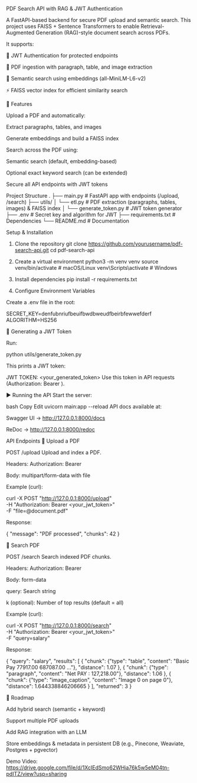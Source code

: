 PDF Search API with RAG & JWT Authentication

A FastAPI-based backend for secure PDF upload and semantic search.
This project uses FAISS + Sentence Transformers to enable Retrieval-Augmented Generation (RAG)-style document search across PDFs.

It supports:

🔐 JWT Authentication for protected endpoints

📑 PDF ingestion with paragraph, table, and image extraction

🔎 Semantic search using embeddings (all-MiniLM-L6-v2)

⚡ FAISS vector index for efficient similarity search

🚀 Features

Upload a PDF and automatically:

Extract paragraphs, tables, and images

Generate embeddings and build a FAISS index

Search across the PDF using:

Semantic search (default, embedding-based)

Optional exact keyword search (can be extended)

Secure all API endpoints with JWT tokens

Project Structure
.
├── main.py               # FastAPI app with endpoints (/upload, /search)
├── utils/
│   └── etl.py            # PDF extraction (paragraphs, tables, images) & FAISS index
│   └── generate_token.py # JWT token generator
├── .env                  # Secret key and algorithm for JWT
├── requirements.txt      # Dependencies
└── README.md             # Documentation


Setup & Installation
1. Clone the repository
git clone https://github.com/yourusername/pdf-search-api.git
cd pdf-search-api

2. Create a virtual environment
python3 -m venv venv
source venv/bin/activate   # macOS/Linux
venv\Scripts\activate      # Windows

3. Install dependencies
pip install -r requirements.txt

4. Configure Environment Variables

Create a .env file in the root:

SECRET_KEY=denfubnriufbeuifbwdbweudfbeirbfewwefderf
ALGORITHM=HS256

🔑 Generating a JWT Token

Run:

python utils/generate_token.py


This prints a JWT token:

JWT TOKEN: <your_generated_token>
Use this token in API requests (Authorization: Bearer <token>).

▶️ Running the API
Start the server:

bash
Copy
Edit
uvicorn main:app --reload
API docs available at:

Swagger UI → http://127.0.0.1:8000/docs

ReDoc → http://127.0.0.1:8000/redoc

API Endpoints
🔹 Upload a PDF

POST /upload
Upload and index a PDF.

Headers: Authorization: Bearer <JWT>

Body: multipart/form-data with file

Example (curl):

curl -X POST "http://127.0.0.1:8000/upload" \
  -H "Authorization: Bearer <your_jwt_token>" \
  -F "file=@document.pdf"


Response:

{
  "message": "PDF processed",
  "chunks": 42
}

🔹 Search PDF

POST /search
Search indexed PDF chunks.

Headers: Authorization: Bearer <JWT>

Body: form-data

query: Search string

k (optional): Number of top results (default = all)

Example (curl):

curl -X POST "http://127.0.0.1:8000/search" \
  -H "Authorization: Bearer <your_jwt_token>" \
  -F "query=salary"


Response:

{
  "query": "salary",
  "results": [
    {
      "chunk": {"type": "table", "content": "Basic Pay 77917.00 687087.00 ..."},
      "distance": 1.07
    },
    {
      "chunk": {"type": "paragraph", "content": "Net PAY : 127,218.00"},
      "distance": 1.06
    },
    {
      "chunk": {"type": "image_caption", "content": "Image 0 on page 0"},
      "distance": 1.644338846206665
        }
  ],
  "returned": 3
}

🔮 Roadmap

 Add hybrid search (semantic + keyword)

 Support multiple PDF uploads

 Add RAG integration with an LLM

 Store embeddings & metadata in persistent DB (e.g., Pinecone, Weaviate, Postgres + pgvector)

Demo Video: https://drive.google.com/file/d/1XcIEdSmo62WHia76k5w5eM04tn-pdITZ/view?usp=sharing
